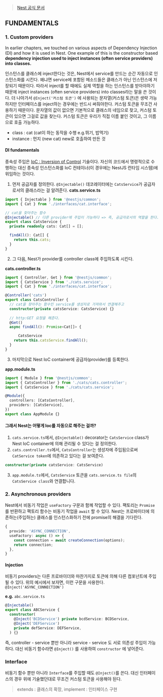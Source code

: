 > [Nest 공식 문서](https://docs.nestjs.com)

## FUNDAMENTALS
### 1. Custom providers
In earlier chapters, we touched on various aspects of Dependency Injection (DI) and how it is used in Nest. One example of this is the constructor based **dependency injection used to inject instances (often service providers) into classes.**

인스턴스를 클래스에 inject한다는 것은, Nest에서 service를 만드는 순간 자동으로 인스턴스화를 시킨다. 왜냐면 service에 포함된 메소드들은 클래스가 아닌 인스턴스에 저장되기 때문이다. 따라서 inject를 할 때에도 실제 역할을 하는 인스턴스를 받아야하기 때문에 inject instances (often service providers) into classes라는 말을 쓴 것이다. 더 나아가서 `@Inject('커스텀 토큰')` 에 사용되는 문자열(커스텀 토큰)은 생략 가능하지만 인터페이스를 inject하는 경우에는 반드시 써줘야한다. 커스텀 토큰을 무조건 사용하기 때문이다. 문자열의 값이 없으면 기본적으로 클래스의 네임으로 찾고, 커스텀 토큰이 있으면 그걸로 값을 찾는다. 커스텀 토큰은 우리가 직접 이름 붙인 것이고, 그 이름으로 호출 가능하다. 

+ class : cat (cat이 하는 동작을 수행 e.g.뛰기, 밥먹기)
+ instance : 먼지 (new cat) new로 호출하여 만든 것



#### DI fundamentals
종속성 주입은 [IoC : Inversion of Control](https://en.wikipedia.org/wiki/Inversion_of_control) 기술이다. 자신의 코드에서 명령적으로 수행하는 대신 종속성 인스턴스화를 IoC 컨테이너(이 경우에는 NestJS 런타임 시스템)에 위임하는 것이다.

1. 먼저 공급자를 정의한다. `@Injectable()` 데코레이터에는 `CatsService`가 공급자로서의 클래스라는 걸 알려준다.
**cats.service.ts**
```ts
import { Injectable } from '@nestjs/common';
import { Cat } from './interfaces/cat.interface';

// cat을 찾아주는 함수
@Injectable() // 다른 provider에 주입이 가능하다 => 즉, 공급자로서의 역할을 한다.
export class CatsService {
  private readonly cats: Cat[] = [];

  findAll(): Cat[] {
    return this.cats;
  }
}
```

2. 그 다음, Nest가 provider를 controller class에 주입하도록 시킨다.

**cats.controller.ts**
```ts
import { Controller, Get } from '@nestjs/common';
import { CatsService } from './cats.service';
import { Cat } from './interfaces/cat.interface';

@Controller('cats')
export class CatsController {
  // cat을 찾아주는 함수인 service를 생성자로 가져와서 연결해주고
  constructor(private catsService: CatsService) {}
  
  // http:GET 요청을 해준다.
  @Get()
  async findAll(): Promise<Cat[]> {

      CatsService
    return this.catsService.findAll();
  }
}
```

3. 마지막으로 Nest IoC container에 공급자(provider)를 등록한다.

**app.module.ts**
```ts
import { Module } from '@nestjs/common';
import { CatsController } from './cats/cats.controller';
import { CatsService } from './cats/cats.service';

@Module({
  controllers: [CatsController],
  providers: [CatsService],
})
export class AppModule {}
```


#### 그래서 Nest는 어떻게 Ioc를 자동으로 해주는 걸까?
1. `cats.service.ts`에서, `@Injectable()` decorator는 `CatsService` class가 Nest IoC container에 의해 관리될 수 있다는 걸 정의한다.
2. `cats.controller.ts`에서, `CatsController`는 생성자에 주입됨으로써 `CatService token`에 의존하고 있다는 걸 보여준다.
```ts
constructor(private catsService: CatsService) 
```
3. `app.module.ts`에서, `CatsService` 토큰을 `cats.service.ts file`의 `CatsService class`와 연결합니다. 


### 2. Asynchronous providers
Nest에서 비동기 작업은 `useFactory` 구문과 함께 작업할 수 있다. 팩토리는 `Promise`를 반환하고 팩토리 함수는 비동기 작업을 `await` 할 수 있다. Nest는 프로바이더에 의존하는(주입하는) 클래스를 인스턴스화하기 전에 promise의 해결을 기다린다.

```ts
{
  provide: 'ASYNC_CONNECTION',
  useFactory: async () => {
    const connection = await createConnection(options);
    return connection;
  },
}
```

#### Injection
비동기 providers는 다른 프로바이더와 마찬가지로 토큰에 의해 다른 컴포넌트에 주입될 수 있다. 위의 예시에서 보자면, 이런 구문을 사용한다.
`@Inject('ASYNC_CONNECTION')`

**e.g.**
`abc.service.ts`
```ts
@Injectable()
export class ABCService {
  constructor(
    @Inject('BCDService') private bcdService: BCDService, 
    @Inject('DEFService')
    private defService: DEFService,
  ) {}
```

즉, controller - service 뿐만 아니라 service - service 도 서로 의존성 주입이 가능하다. 
대신 비동기 함수라면 `@Inject()` 를 사용하여 `constructor` 에 넣어준다.

### Interface
비동기 함수 뿐만 아니라 `Interface`를 주입할 때도 `@Inject()`를 쓴다. 대신 인터페이스의 경우 위에 기술했던대로 무조건 커스텀 토큰을 사용해야 된다.

> extends : 클래스의 확장, implement : 인터페이스 구현

